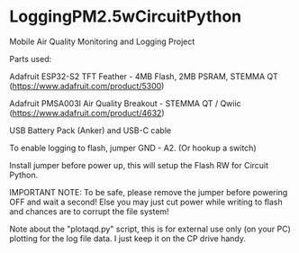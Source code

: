 # LoggingPM2.5wCircuitPython
Mobile Air Quality Monitoring and Logging Project


Parts used:

Adafruit ESP32-S2 TFT Feather - 4MB Flash, 2MB PSRAM, STEMMA QT (https://www.adafruit.com/product/5300)

Adafruit PMSA003I Air Quality Breakout - STEMMA QT / Qwiic (https://www.adafruit.com/product/4632)

USB Battery Pack (Anker) and USB-C cable



To enable logging to flash, jumper GND - A2. (Or hookup a switch)

Install jumper before power up, this will setup the Flash RW for Circuit Python.

IMPORTANT NOTE: To be safe, please remove the jumper before powering OFF and wait a second!
Else you may just cut power while writing to flash and chances are to corrupt the file system! 


Note about the "plotaqd.py" script, this is for external use only (on your PC) plotting for the log file data. I just keep it on the CP drive handy.
